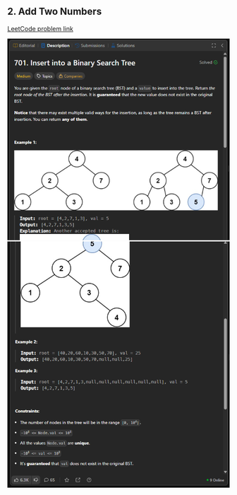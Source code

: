 ## 2. Add Two Numbers

[LeetCode problem link](https://leetcode.com/problems/add-two-numbers/)

![Image 1](./images/image.png)
![Image 2](./images/image%20copy.png)
<!-- ![Image 3](./images/image%20copy%202.png) -->
<!-- ![Image 4](./images/image%20copy%203.png) -->
<!-- ![Image 5](./images/image%20copy%204.png) -->

